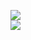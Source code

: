 [![](https://img.shields.io/badge/Made%20With-Github%20Spray-lightgrey.svg?style=for-the-badge&logo=github)](https://github.com/Annihil/github-spray#9036)  
[![](https://i.imgur.com/2DrTn0Z.gif)](https://github.com/Annihil/github-spray)